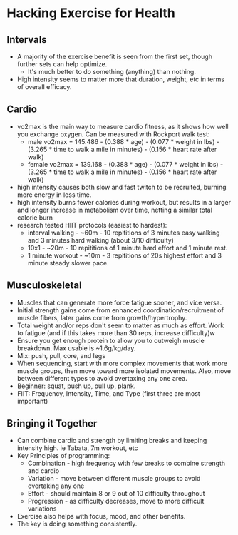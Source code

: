 # Hacking Exercise for Health

## Intervals

* A majority of the exercise benefit is seen from the first set, though further sets can help optimize.
  * It's much better to do something (anything) than nothing.
* High intensity seems to matter more that duration, weight, etc in terms of overall efficacy.

## Cardio

* vo2max is the main way to measure cardio fitness, as it shows how well you exchange oxygen. Can be measured with Rockport walk test:
  * male vo2max = 145.486 - (0.388 * age) - (0.077 * weight in lbs) - (3.265 * time to walk a mile in minutes) - (0.156 * heart rate after walk)
  * female vo2max = 139.168 - (0.388 * age) - (0.077 * weight in lbs) - (3.265 * time to walk a mile in minutes) - (0.156 * heart rate after walk)
* high intensity causes both slow and fast twitch to be recruited, burning more energy in less time.
* high intensity burns fewer calories during workout, but results in a larger and longer increase in metabolism over time, netting a similar total calorie burn
* research tested HIIT protocols (easiest to hardest):
  * interval walking - ~60m - 10 repititions of 3 minutes easy walking and 3 minutes hard walking (about 3/10 difficulty)
  * 10x1 - ~20m - 10 repititions of 1 minute hard effort and 1 minute rest.
  * 1 minute workout - ~10m - 3 repititions of 20s highest effort and 3 minute steady slower pace.

## Musculoskeletal

* Muscles that can generate more force fatigue sooner, and vice versa.
* Initial strength gains come from enhanced coordination/recruitment of muscle fibers, later gains come from growth/hypertrophy.
* Total weight and/or reps don't seem to matter as much as effort. Work to fatigue (and if this takes more than 30 reps, increase difficulty)w
* Ensure you get enough protein to allow you to outweigh muscle breakdown. Max usable is ~1.6g/kg/day.
* Mix: push, pull, core, and legs
* When sequencing, start with more complex movements that work more muscle groups, then move toward more isolated movements. Also, move between different types to avoid overtaxing any one area.
* Beginner: squat, push up, pull up, plank.
* FIIT: Frequency, Intensity, Time, and Type (first three are most important)

## Bringing it Together

* Can combine cardio and strength by limiting breaks and keeping intensity high. ie Tabata, 7m workout, etc
* Key Principles of programming:
  * Combination - high frequency with few breaks to combine strength and cardio
  * Variation - move between different muscle groups to avoid overtaking any one
  * Effort - should maintain 8 or 9 out of 10 difficulty throughout
  * Progression - as difficulty decreases, move to more difficult variations
* Exercise also helps with focus, mood, and other benefits.
* The key is doing something consistently.

